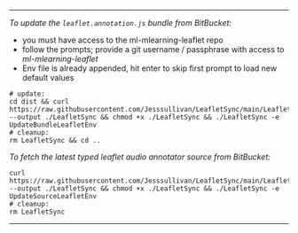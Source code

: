 - - -



*To update the `leaflet.annotation.js` bundle from BitBucket:*

- you must have access to the ml-mlearning-leaflet repo
- follow the prompts; provide a git username / passphrase with access to *ml-mlearning-leaflet*
- Env file is already appended, hit enter to skip first prompt to load new default values

```
# update:
cd dist && curl https://raw.githubusercontent.com/Jesssullivan/LeafletSync/main/LeafletSync --output ./LeafletSync && chmod +x ./LeafletSync && ./LeafletSync -e UpdateBundleLeafletEnv
# cleanup:
rm LeafletSync && cd ..
```

*To fetch the latest typed leaflet audio annotator source from BitBucket:*

```
curl https://raw.githubusercontent.com/Jesssullivan/LeafletSync/main/LeafletSync --output ./LeafletSync && chmod +x ./LeafletSync && ./LeafletSync -e UpdateSourceLeafletEnv
# cleanup:
rm LeafletSync
```



- - -
